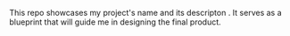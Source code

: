 This repo showcases my project's name and its descripton . It serves as a blueprint that will guide me in designing the final product.
